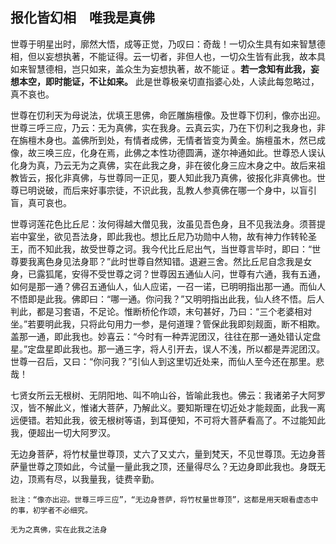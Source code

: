 ## 报化皆幻相　唯我是真佛

世尊于明星出时，廓然大悟，成等正觉，乃叹曰：奇哉！一切众生具有如来智慧德相，但以妄想执著，不能证得。云一切者，非但人也，一切众生皆有此我，故本具如来智慧德相，岂只如来，盖众生为妄想执著，故不能证 。__若一念知有此我，妄想本空，即时能证，不让如来。__ 此是世尊极亲切直指婆心处，人读此每忽略过，真不哀也。

世尊在忉利天为母说法，优填王思佛，命匠雕旃檀像。及世尊下忉利，像亦出迎。世尊三呼三应，乃云：无为真佛，实在我身。云真云实，乃在下忉利之我身也，非在旃檀木身也。盖佛所到处，有情者成佛，无情者皆变为黄金。旃檀虽木，然已成像，故三唤三应，化身在焉，此佛之本性功德圆满，遂尔神通如此。世尊恐人误认化身为真，乃云无为之真佛，实在此我之身，非在彼化身三应木身之中。故后来祖教皆云，报化非真佛，与世尊同一正见，要人知此我乃真佛，彼报化非真佛也。世尊已明说破，而后来好事宗徒，不识此我，乱教人参真佛在哪一个身中，以盲引盲，真可哀也。

世尊诃莲花色比丘尼：汝何得越大僧见我，汝虽见吾色身，且不见我法身。须菩提岩中宴坐，欲见吾法身，即此我也。想比丘尼乃功勋中人物，故有神力作转轮圣王，而不知此我，故受世尊之诃。我今代比丘尼出气，当世尊言毕时，即曰：“世尊要我离色身见法身耶？”此时世尊自然知错。退避三舍。然比丘尼自念我是女身，已露狐尾，安得不受世尊之诃？世尊因五通仙人问，世尊有六通，我有五通，如何是那一通？佛召五通仙人，仙人应诺，一召一诺，已明明指出那一通。而仙人不悟即是此我。佛即曰：“哪一通。你问我？”又明明指出此我，仙人终不悟。后人判此，都是习套语，不足论。惟断桥伦作颂，末句甚好，乃曰：“三个老婆相对坐。”若要明此我，只将此句用力一参，是何道理？管保此我即刻觌面，断不相欺。盖那一通，即此我也。妙喜云：“今时有一种弄泥团汉，往往在那一通处错认定盘星。”定盘星即此我也。那一通三字，将人引开去，误人不浅，所以都是弄泥团汉。世尊一召后，又曰：“你问我？”引仙人到这里切近处来，而仙人至今还在那里。悲哉！

七贤女所云无根树、无阴阳地、叫不响山谷，皆喻此我也。佛云：我诸弟子大阿罗汉，皆不解此义，惟诸大菩萨，乃解此义。要知斯理在切近处才能觌面，此我一离远便错。若知此我，彼无根树等语，到耳便知，不可将大菩萨看高了。不过能知此我，便超出一切大阿罗汉。

无边身菩萨，将竹杖量世尊顶，丈六了又丈六，量到梵天，不见世尊顶。无边身菩萨量世尊之顶如此，今试量一量此我之顶，还量得尽么？无边身即此我也。身既无边，顶焉有尽，以我量我，徒费辛勤。

```xu
批注：“像亦出迎。世尊三呼三应”，“无边身菩萨，将竹杖量世尊顶”，这都是用天眼看虚态中的事，初学者不必细究。
```

```yang
无为之真佛，实在此我之法身
```
